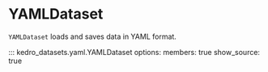 # YAMLDataset

`YAMLDataset` loads and saves data in YAML format.

::: kedro_datasets.yaml.YAMLDataset
    options:
        members: true
        show_source: true

